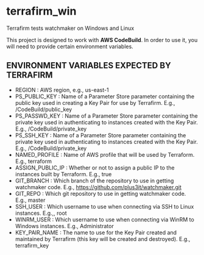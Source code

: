 # terrafirm_win
Terrafirm tests watchmaker on Windows and Linux

This project is designed to work with **AWS CodeBuild**. In order to use it, you will need to provide certain environment variables.

## ENVIRONMENT VARIABLES EXPECTED BY TERRAFIRM

- REGION            : AWS region, e.g., us-east-1
- PS_PUBLIC_KEY     : Name of a Parameter Store parameter containing the public key used in creating a Key Pair for use by Terrafirm. E.g., /CodeBuild/public_key
- PS_PASSWD_KEY     : Name of a Parameter Store parameter containing the private key used in authenticating to instances created with the Key Pair. E.g., /CodeBuild/private_key
- PS_SSH_KEY        : Name of a Parameter Store parameter containing the private key used in authenticating to instances created with the Key Pair. E.g., /CodeBuild/private_key
- NAMED_PROFILE     : Name of AWS profile that will be used by Terraform. E.g., terraform
- ASSIGN_PUBLIC_IP  : Whether or not to assign a public IP to the instances built by Terraform. E.g., true
- GIT_BRANCH        : Which branch of the repository to use in getting watchmaker code. E.g., https://github.com/plus3it/watchmaker.git
- GIT_REPO          : Which git repository to use in getting watchmaker code. E.g., master
- SSH_USER          : Which username to use when connecting via SSH to Linux instances. E.g.,, root
- WINRM_USER        : Which username to use when connecting via WinRM to Windows instances. E.g., Administrator
- KEY_PAIR_NAME     : The name to use for the Key Pair created and maintained by Terrafirm (this key will be created and destroyed). E.g., terrafirm_key
